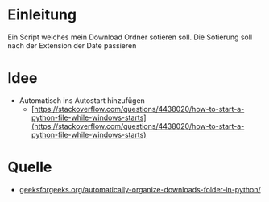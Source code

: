 # Einleitung
Ein Script welches mein Download Ordner sotieren soll.
Die Sotierung soll nach der Extension der Date passieren






# Idee
- Automatisch ins Autostart hinzufügen
    - [https://stackoverflow.com/questions/4438020/how-to-start-a-python-file-while-windows-starts](https://stackoverflow.com/questions/4438020/how-to-start-a-python-file-while-windows-starts)


# Quelle
- [geeksforgeeks.org/automatically-organize-downloads-folder-in-python/](geeksforgeeks.org/automatically-organize-downloads-folder-in-python/)
